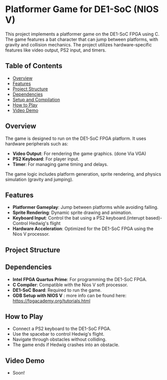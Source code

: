 # Platformer Game for DE1-SoC (NIOS V)

This project implements a platformer game on the DE1-SoC FPGA using C. The game features a bat character that can jump between platforms, with gravity and collision mechanics. The project utilizes hardware-specific features like video output, PS2 input, and timers.

## Table of Contents
- [Overview](#overview)
- [Features](#features)
- [Project Structure](#project-structure)
- [Dependencies](#dependencies)
- [Setup and Compilation](#setup-and-compilation)
- [How to Play](#how-to-play)
- [Video Demo](#video-demo)

## Overview
The game is designed to run on the DE1-SoC FPGA platform. It uses hardware peripherals such as:
- **Video Output**: For rendering the game graphics. (done Via VGA)
- **PS2 Keyboard**: For player input.
- **Timer**: For managing game timing and delays.

The game logic includes platform generation, sprite rendering, and physics simulation (gravity and jumping).

## Features
- **Platformer Gameplay**: Jump between platforms while avoiding falling.
- **Sprite Rendering**: Dynamic sprite drawing and animation.
- **Keyboard Input**: Control the bat using a PS2 keyboard.(interupt based)- Control Hedwig's flight 
- **Hardware Acceleration**: Optimized for the DE1-SoC FPGA using the Nios V processor.

## Project Structure


## Dependencies
- **Intel FPGA Quartus Prime**: For programming the DE1-SoC FPGA.
- **C Compiler**: Compatible with the Nios V soft processor.
- **DE1-SoC Board**: Required to run the game.
- **GDB Setup with NIOS V** : more info can be found here: https://fpgacademy.org/tutorials.html 

## How to Play

- Connect a PS2 keyboard to the DE1-SoC FPGA.
- Use the spacebar to control Hedwig's flight.
- Navigate through obstacles without colliding.
- The game ends if Hedwig crashes into an obstacle.

## Video Demo
- Soon!